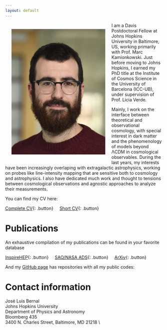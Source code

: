 ```yaml
---
layout: default
---
```


<img src="assets/imgs/jlb.jpg" style="width:300px;height:402px;float:left;margin:20px">

I am a Davis Postdoctoral Fellow at Johns Hopkins University in Baltimore, US, working primarily with Prof. Marc Kamionkowski. Just before moving to Johns Hopkins, I earned my PhD title at the Institute of Cosmos Science in the University of Barcelona (ICC-UB), under supervision of Prof. Licia Verde.  

Mainly, I work on the interface between theoretical and observational cosmology, with special interest in dark matter and the phenomenology of models beyond &Lambda;CDM in cosmological observables. During the last years, my interests have been increasingly overlaping with extragalactic astrophysics, working on probes like line-intensity mapping that are sensitive both to cosmology and astrophysics. I also have dedicated much work and thought to tensions between cosmological observations and agnostic approaches to analyze their measurements.

You can find my CV here:

[Complete CV](https://github.com/jl-bernal/jl-bernal.github.io/blob/main/assets/docs/CV2_JLBernal.pdf){: .button}  &nbsp; &nbsp;  [Short CV](https://github.com/jl-bernal/jl-bernal.github.io/blob/main/assets/docs/short_CV_JLBernal.pdf){: .button}

# Publications

An exhaustive compilation of my publications can be found in your favorite database

[InspireHEP](http://inspirehep.net/search?p=author%3AJ.L.Bernal.1%20AND%20collection%3Aciteable){: .button} &nbsp; &nbsp; [SAO/NASA ADS](http://ui.adsabs.harvard.edu/#/public-libraries/8kkXX30CT6epBHaQlgtZvA){: .button} &nbsp; &nbsp; [ArXiv](https://arxiv.org/find/astro-ph/1/au:+Bernal_J/0/1/0/all/0/1){: .button} 

And my [GitHub page](https://github.com/jl-bernal) has repositories with all my public codes:

# Contact information

<script language="JavaScript">
var username = "jbernal2";
var hostname = "jhu.edu";
var linktext = username + "@" + hostname ;
document.write("<a href='" + "mail" + "to:" + username + "@" + hostname + "'>" + linktext + "</a>");
</script>

José Luis Bernal \
Johns Hopkins University \
Department of Physics and Astronomy \
Bloomberg 435 \
3400 N. Charles Street, Baltimore, MD 21218 \ 

